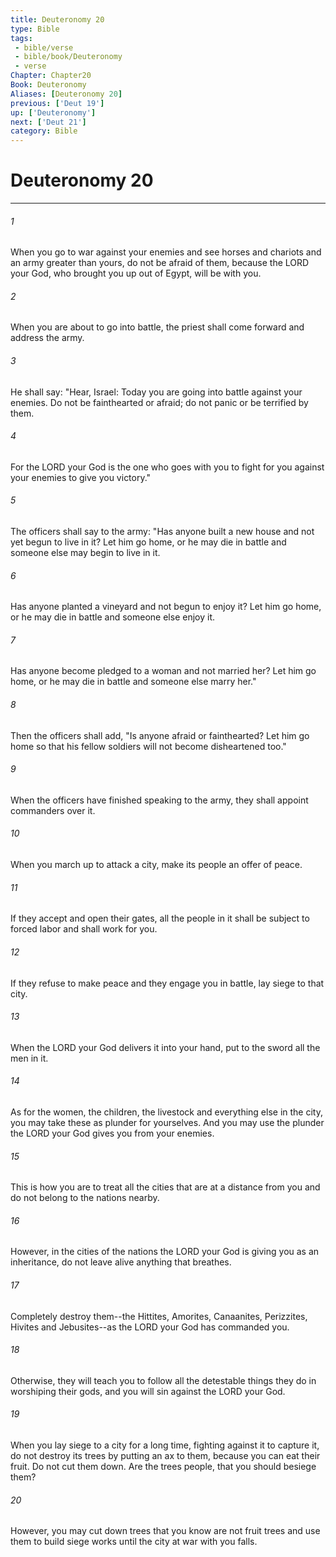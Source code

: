 ```yaml
---
title: Deuteronomy 20
type: Bible
tags:
 - bible/verse
 - bible/book/Deuteronomy
 - verse
Chapter: Chapter20
Book: Deuteronomy
Aliases: [Deuteronomy 20]
previous: ['Deut 19']
up: ['Deuteronomy']
next: ['Deut 21']
category: Bible
---
```

# Deuteronomy 20

***


###### 1 
When you go to war against your enemies and see horses and chariots and an army greater than yours, do not be afraid of them, because the LORD your God, who brought you up out of Egypt, will be with you. 

###### 2 
When you are about to go into battle, the priest shall come forward and address the army. 

###### 3 
He shall say: "Hear, Israel: Today you are going into battle against your enemies. Do not be fainthearted or afraid; do not panic or be terrified by them. 

###### 4 
For the LORD your God is the one who goes with you to fight for you against your enemies to give you victory." 

###### 5 
The officers shall say to the army: "Has anyone built a new house and not yet begun to live in it? Let him go home, or he may die in battle and someone else may begin to live in it. 

###### 6 
Has anyone planted a vineyard and not begun to enjoy it? Let him go home, or he may die in battle and someone else enjoy it. 

###### 7 
Has anyone become pledged to a woman and not married her? Let him go home, or he may die in battle and someone else marry her." 

###### 8 
Then the officers shall add, "Is anyone afraid or fainthearted? Let him go home so that his fellow soldiers will not become disheartened too." 

###### 9 
When the officers have finished speaking to the army, they shall appoint commanders over it. 

###### 10 
When you march up to attack a city, make its people an offer of peace. 

###### 11 
If they accept and open their gates, all the people in it shall be subject to forced labor and shall work for you. 

###### 12 
If they refuse to make peace and they engage you in battle, lay siege to that city. 

###### 13 
When the LORD your God delivers it into your hand, put to the sword all the men in it. 

###### 14 
As for the women, the children, the livestock and everything else in the city, you may take these as plunder for yourselves. And you may use the plunder the LORD your God gives you from your enemies. 

###### 15 
This is how you are to treat all the cities that are at a distance from you and do not belong to the nations nearby. 

###### 16 
However, in the cities of the nations the LORD your God is giving you as an inheritance, do not leave alive anything that breathes. 

###### 17 
Completely destroy them--the Hittites, Amorites, Canaanites, Perizzites, Hivites and Jebusites--as the LORD your God has commanded you. 

###### 18 
Otherwise, they will teach you to follow all the detestable things they do in worshiping their gods, and you will sin against the LORD your God. 

###### 19 
When you lay siege to a city for a long time, fighting against it to capture it, do not destroy its trees by putting an ax to them, because you can eat their fruit. Do not cut them down. Are the trees people, that you should besiege them? 

###### 20 
However, you may cut down trees that you know are not fruit trees and use them to build siege works until the city at war with you falls. 
